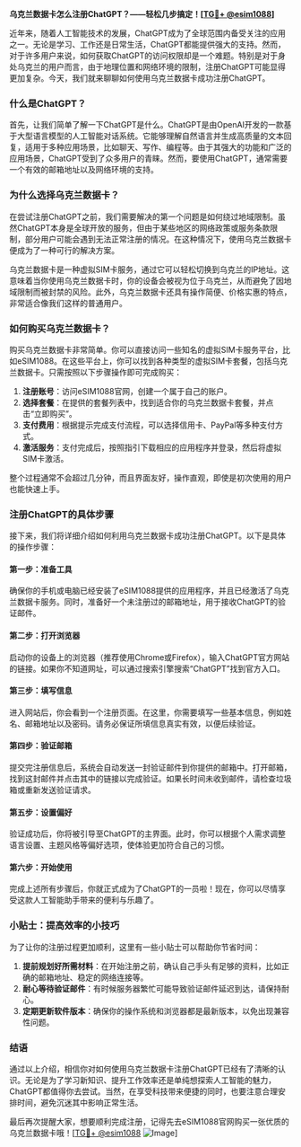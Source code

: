 **乌克兰数据卡怎么注册ChatGPT？——轻松几步搞定！[[TG💪+ @esim1088](https://t.me/s/esim1088)]**

近年来，随着人工智能技术的发展，ChatGPT成为了全球范围内备受关注的应用之一。无论是学习、工作还是日常生活，ChatGPT都能提供强大的支持。然而，对于许多用户来说，如何获取ChatGPT的访问权限却是一个难题。特别是对于身处乌克兰的用户而言，由于地理位置和网络环境的限制，注册ChatGPT可能显得更加复杂。今天，我们就来聊聊如何使用乌克兰数据卡成功注册ChatGPT。

### 什么是ChatGPT？

首先，让我们简单了解一下ChatGPT是什么。ChatGPT是由OpenAI开发的一款基于大型语言模型的人工智能对话系统。它能够理解自然语言并生成高质量的文本回复，适用于多种应用场景，比如聊天、写作、编程等。由于其强大的功能和广泛的应用场景，ChatGPT受到了众多用户的青睐。然而，要使用ChatGPT，通常需要一个有效的邮箱地址以及网络环境的支持。

### 为什么选择乌克兰数据卡？

在尝试注册ChatGPT之前，我们需要解决的第一个问题是如何绕过地域限制。虽然ChatGPT本身是全球开放的服务，但由于某些地区的网络政策或服务条款限制，部分用户可能会遇到无法正常注册的情况。在这种情况下，使用乌克兰数据卡便成为了一种可行的解决方案。

乌克兰数据卡是一种虚拟SIM卡服务，通过它可以轻松切换到乌克兰的IP地址。这意味着当你使用乌克兰数据卡时，你的设备会被视为位于乌克兰，从而避免了因地域限制而被封禁的风险。此外，乌克兰数据卡还具有操作简便、价格实惠的特点，非常适合像我们这样的普通用户。

### 如何购买乌克兰数据卡？

购买乌克兰数据卡非常简单。你可以直接访问一些知名的虚拟SIM卡服务平台，比如eSIM1088。在这些平台上，你可以找到各种类型的虚拟SIM卡套餐，包括乌克兰数据卡。只需按照以下步骤操作即可完成购买：

1. **注册账号**：访问eSIM1088官网，创建一个属于自己的账户。
2. **选择套餐**：在提供的套餐列表中，找到适合你的乌克兰数据卡套餐，并点击“立即购买”。
3. **支付费用**：根据提示完成支付流程，可以选择信用卡、PayPal等多种支付方式。
4. **激活服务**：支付完成后，按照指引下载相应的应用程序并登录，然后将虚拟SIM卡激活。

整个过程通常不会超过几分钟，而且界面友好，操作直观，即使是初次使用的用户也能快速上手。

### 注册ChatGPT的具体步骤

接下来，我们将详细介绍如何利用乌克兰数据卡成功注册ChatGPT。以下是具体的操作步骤：

#### 第一步：准备工具
确保你的手机或电脑已经安装了eSIM1088提供的应用程序，并且已经激活了乌克兰数据卡服务。同时，准备好一个未注册过的邮箱地址，用于接收ChatGPT的验证邮件。

#### 第二步：打开浏览器
启动你的设备上的浏览器（推荐使用Chrome或Firefox），输入ChatGPT官方网站的链接。如果你不知道网址，可以通过搜索引擎搜索“ChatGPT”找到官方入口。

#### 第三步：填写信息
进入网站后，你会看到一个注册页面。在这里，你需要填写一些基本信息，例如姓名、邮箱地址以及密码。请务必保证所填信息真实有效，以便后续验证。

#### 第四步：验证邮箱
提交完注册信息后，系统会自动发送一封验证邮件到你提供的邮箱中。打开邮箱，找到这封邮件并点击其中的链接以完成验证。如果长时间未收到邮件，请检查垃圾箱或重新发送验证请求。

#### 第五步：设置偏好
验证成功后，你将被引导至ChatGPT的主界面。此时，你可以根据个人需求调整语言设置、主题风格等偏好选项，使体验更加符合自己的习惯。

#### 第六步：开始使用
完成上述所有步骤后，你就正式成为了ChatGPT的一员啦！现在，你可以尽情享受这款人工智能助手带来的便利与乐趣了。

### 小贴士：提高效率的小技巧

为了让你的注册过程更加顺利，这里有一些小贴士可以帮助你节省时间：

1. **提前规划好所需材料**：在开始注册之前，确认自己手头有足够的资料，比如正确的邮箱地址、稳定的网络连接等。
2. **耐心等待验证邮件**：有时候服务器繁忙可能导致验证邮件延迟到达，请保持耐心。
3. **定期更新软件版本**：确保你的操作系统和浏览器都是最新版本，以免出现兼容性问题。

### 结语

通过以上介绍，相信你对如何使用乌克兰数据卡注册ChatGPT已经有了清晰的认识。无论是为了学习新知识、提升工作效率还是单纯想探索人工智能的魅力，ChatGPT都值得你去尝试。当然，在享受科技带来便捷的同时，也要注意合理安排时间，避免沉迷其中影响正常生活。

最后再次提醒大家，想要顺利完成注册，记得先去eSIM1088官网购买一张优质的乌克兰数据卡哦！[[TG💪+ @esim1088](https://t.me/s/esim1088) ![Image](https://i.postimg.cc/4NQfJmqS/Snipaste-2025-05-13-00-14-12.png)]